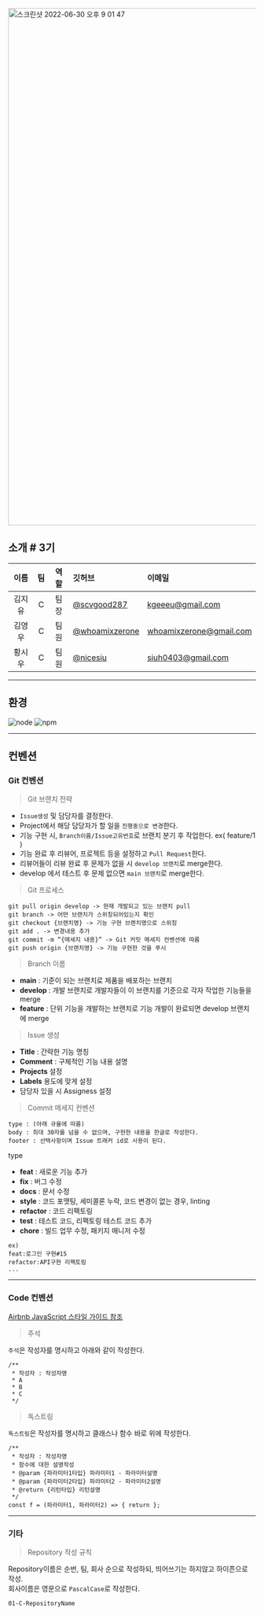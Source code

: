 <img width="1052" alt="스크린샷 2022-06-30 오후 9 01 47" src="https://user-images.githubusercontent.com/87293880/176672332-6fb6a0b9-b64f-4131-86ea-eb837f801b36.png">

## 소개 # 3기
|이름|팀|역할|깃허브|이메일|
|:----:|:----:|:---:|:----|:--|
|김지유|C|팀장|[@scvgood287](https://github.com/scvgood287)|kgeeeu@gmail.com|
|김영우|C|팀원|[@whoamixzerone](https://github.com/whoamixzerone)|whoamixzerone@gmail.com|
|황시우|C|팀원|[@nicesiu](https://github.com/nicesiu)|siuh0403@gmail.com|

---

## 환경
![node](https://img.shields.io/badge/node-v16.15.1-3776AB?&style=plastic&logo=JavaScript&logoColor=white?label=healthinesses)
![npm](https://img.shields.io/badge/npm-v8.13.1-7986cb?&style=plastic&logo=npm&logoColor=white?label=healthinesses)

---

## 컨벤션
### Git 컨벤션
>Git 브랜치 전략
- `Issue생성` 및 담당자를 결정한다.
- Project에서 해당 담당자가 할 일을 `진행중으로 변경`한다.
- 기능 구현 시, `Branch이름/Issue고유번호`로 브랜치 분기 후 작업한다. ex( feature/1 )
- 기능 완료 후 리뷰어, 프로젝트 등을 설정하고 `Pull Request`한다.
- 리뷰어들이 리뷰 완료 후 문제가 없을 시 `develop 브랜치`로 merge한다.
- develop 에서 테스트 후 문제 없으면 `main 브랜치`로 merge한다.
>Git 프로세스
```
git pull origin develop -> 현재 개발되고 있는 브랜치 pull
git branch -> 어떤 브랜치가 스위칭되어있는지 확인
git checkout {브랜치명} -> 기능 구현 브랜치명으로 스위칭
git add . -> 변경내용 추가
git commit -m “{매세지 내용}” -> Git 커밋 메세지 컨벤션에 따름
git push origin {브랜치명} -> 기능 구현한 것을 푸시
```
>Branch 이름

- **main** : 기준이 되는 브랜치로 제품을 배포하는 브랜치
- **develop** : 개발 브랜치로 개발자들이 이 브랜치를 기준으로 각자 작업한 기능들을 merge
- **feature** : 단위 기능을 개발하는 브랜치로 기능 개발이 완료되면 develop 브랜치에 merge

>Issue 생성
- **Title** : 간략한 기능 명칭
- **Comment** : 구체적인 기능 내용 설명
- **Projects** 설정
- **Labels** 용도에 맞게 설정
- 담당자 있을 시 Assigness 설정

>Commit 메세지 컨벤션
```
type : (아래 규율에 따름)
body : 최대 30자를 넘을 수 없으며, 구현한 내용을 한글로 작성한다.
footer : 선택사항이며 Issue 트래커 id로 사용이 된다.
```
type
- **feat** : 새로운 기능 추가
- **fix** : 버그 수정
- **docs** : 문서 수정
- **style** : 코드 포맷팅, 세미콜론 누락, 코드 변경이 없는 경우, linting
- **refactor** : 코드 리팩토링
- **test** : 테스트 코드, 리팩토링 테스트 코드 추가
- **chore** : 빌드 업무 수정, 패키지 매니저 수정

```
ex)
feat:로그인 구현#15
refactor:API구현 리팩토링
...
```
---
### Code 컨벤션
[Airbnb JavaScript 스타일 가이드 참조](https://github.com/tipjs/javascript-style-guide)
>주석

`주석`은 작성자를 명시하고 아래와 같이 작성한다.
```
/**
 * 작성자 : 작성자명
 * A
 * B
 * C
 */

 ```
 >독스트링
 
 `독스트링`은 작성자를 명시하고 클래스나 함수 바로 위에 작성한다.
 ```
 /**
  * 작성자 : 작성자명
  * 함수에 대한 설명작성
  * @param {파라미터1타입} 파라미터1 - 파라미터설명
  * @param {파라미터2타입} 파라미터2 - 파라미터2설명
  * @return {리턴타입} 리턴설명
  */
const f = (파라미터1, 파라미터2) => { return };
```
---
### 기타
>Repository 작성 규칙

Repository이름은 순번, 팀, 회사 순으로 작성하되, 띄어쓰기는 하지않고 하이픈으로 작성.   
회사이름은 영문으로 `PascalCase`로 작성한다.
```
01-C-RepositoryName
```
